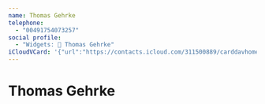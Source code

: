 ```yaml
---
name: Thomas Gehrke
telephone:
  - "00491754073257"
social profile:
  - "Widgets: 🔄 Thomas Gehrke"
iCloudVCard: '{"url":"https://contacts.icloud.com/311500889/carddavhome/card/Y2ViMWM1YjgtZTE5ZC00YzI3LWJjYTItYjhlMGEzY2JjOTcz.vcf","etag":"\"kmfhe0bc\"","data":"BEGIN:VCARD\r\nVERSION:3.0\r\nFN:\r\nN:Gehrke;Thomas;;;\r\nUID:ceb1c5b8-e19d-4c27-bca2-b8e0a3cbc973\r\nPRODID:ez-vcard 0.9.13-fc\r\nREV:2025-04-03T22:10:38Z\r\nORG:;\r\nTEL;TYPE=CELL:00491754073257\r\nX-SOCIALPROFILE;CHARSET=UTF-8;TYPE=widgets:🔄 Thomas Gehrke\r\nEND:VCARD"}'
---
```

# Thomas Gehrke